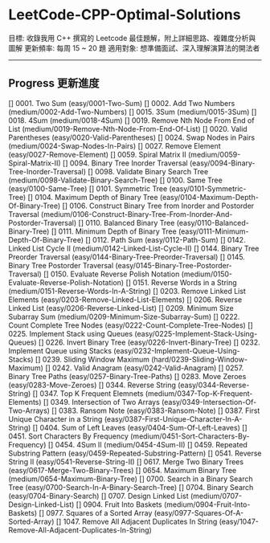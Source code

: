 # LeetCode-CPP-Optimal-Solutions

目標: 收錄我用 C++ 撰寫的 Leetcode 最佳題解，附上詳細思路、複雜度分析與圖解
更新頻率: 每周 15 ~ 20 題
適用對象: 想準備面試、深入理解演算法的開法者

---

## Progress 更新進度
[] 0001. Two Sum (easy/0001-Two-Sum)
[] 0002. Add Two Numbers (medium/0002-Add-Two-Numbers)
[] 0015. 3Sum (medium/0015-3Sum)
[] 0018. 4Sum (medium/0018-4Sum)
[] 0019. Remove Nth Node From End of List (medium/0019-Remove-Nth-Node-From-End-Of-List)
[] 0020. Valid Parentheses (easy/0020-Valid-Parentheses)
[] 0024. Swap Nodes in Pairs (medium/0024-Swap-Nodes-In-Pairs)
[] 0027. Remove Element (easy/0027-Remove-Element)
[] 0059. Spiral Matrix II (medium/0059-Spiral-Matrix-II)
[] 0094. Binary Tree Inorder Traversal (easy/0094-Binary-Tree-Inorder-Traversal)
[] 0098. Validate Binary Search Tree (medium/0098-Validate-Binary-Search-Tree)
[] 0100. Same Tree (easy/0100-Same-Tree)
[] 0101. Symmetric Tree (easy/0101-Symmetric-Tree)
[] 0104. Maximum Depth of Binary Tree (easy/0104-Maximum-Depth-Of-Binary-Tree)
[] 0106. Construct Binary Tree from Inorder and Postorder Traversal (medium/0106-Construct-Binary-Tree-From-Inorder-And-Postorder-Traversal)
[] 0110. Balanced Binary Tree (easy/0110-Balanced-Binary-Tree)
[] 0111. Minimum Depth of Binary Tree (easy/0111-Minimum-Depth-Of-Binary-Tree)
[] 0112. Path Sum (easy/0112-Path-Sum)
[] 0142. Linked List Cycle II (medium/0142-Linked-List-Cycle-II)
[] 0144. Binary Tree Preorder Traversal (easy/0144-Binary-Tree-Preorder-Traversal)
[] 0145. Binary Tree Postorder Traversal (easy/0145-Binary-Tree-Postorder-Traversal)
[] 0150. Evaluate Reverse Polish Notation (medium/0150-Evaluate-Reverse-Polish-Notation)
[] 0151. Reverse Words in a String (medium/0151-Reverse-Words-In-A-String)
[] 0203. Remove Linked List Elements (easy/0203-Remove-Linked-List-Elements)
[] 0206. Reverse Linked List (easy/0206-Reverse-Linked-List)
[] 0209. Minimum Size Subarray Sum (medium/0209-Minimum-Size-Subarray-Sum)
[] 0222. Count Complete Tree Nodes (easy/0222-Count-Complete-Tree-Nodes)
[] 0225. Implement Stack using Queues (easy/0225-Implement-Stack-Using-Queues)
[] 0226. Invert Binary Tree (easy/0226-Invert-Binary-Tree)
[] 0232. Implement Queue using Stacks (easy/0232-Implement-Queue-Using-Stacks)
[] 0239. Sliding Window Maximum (hard/0239-Sliding-Window-Maximum)
[] 0242. Valid Anagram (easy/0242-Valid-Anagram)
[] 0257. Binary Tree Paths (easy/0257-Binary-Tree-Paths)
[] 0283. Move Zeroes (easy/0283-Move-Zeroes)
[] 0344. Reverse String (easy/0344-Reverse-String)
[] 0347. Top K Frequent Elemnets (medium/0347-Top-K-Frequent-Elements)
[] 0349. Intersection of Two Arrays (easy/0349-Intersection-Of-Two-Arrays)
[] 0383. Ransom Note (easy/0383-Ransom-Note)
[] 0387. First Unique Character in a String (easy/0387-First-Unique-Character-In-A-String)
[] 0404. Sum of Left Leaves (easy/0404-Sum-Of-Left-Leaves)
[] 0451. Sort Characters By Frequency (medium/0451-Sort-Characters-By-Frequency)
[] 0454. 4Sum II (medium/0454-4Sum-II)
[] 0459. Repeated Substring Pattern (easy/0459-Repeated-Substring-Pattern)
[] 0541. Reverse String II (easy/0541-Reverse-String-II)
[] 0617. Merge Two Binary Trees (easy/0617-Merge-Two-Binary-Trees)
[] 0654. Maximum Binary Tree (medium/0654-Maximum-Binary-Tree)
[] 0700. Search in a Binary Search Tree (easy/0700-Search-In-A-Binary-Search-Tree)
[] 0704. Binary Search (easy/0704-Binary-Search)
[] 0707. Design Linked List (medium/0707-Design-Linked-List)
[] 0904. Fruit Into Baskets (medium/0904-Fruit-Into-Baskets)
[] 0977. Squares of a Sorted Array (easy/0977-Squares-Of-A-Sorted-Array)
[] 1047. Remove All Adjacent Duplicates In String (easy/1047-Remove-All-Adjacent-Duplicates-In-String)
